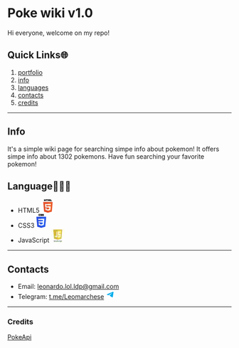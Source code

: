 
# Poke wiki v1.0
Hi everyone, welcome on my repo! 
## Quick Links🌐  
1. [portfolio](https://marcheseleo.github.io/my-portfolio/)  
2. [info](#info)  
3. [languages](#language)
4. [contacts](#contacts)  
5. [credits](#credits)


****
## Info
It's a simple wiki page for searching simpe info about pokemon!
It offers simpe info about 1302 pokemons.
Have fun searching your favorite pokemon!
## Language👨🏻‍💻 
* HTML5 ![html5](readme_images/Smallhtml5.png "logo")  
* CSS3 ![css3](readme_images/SmallCSS3.png "logo")   
* JavaScript ![js](readme_images/Smalljs.jpeg "logo")
***
## Contacts
* Email: [leonardo.lol.ldp@gmail.com](mailto:@gmail.com,leonardo.lol.ldp@gmail.com)   
* Telegram: [t.me/Leomarchese](https://t.me/Leomarchese) ![telegram](readme_images/telegram-logo.png) 
--- 
### Credits
[PokeApi](https://pokeapi.co/)

